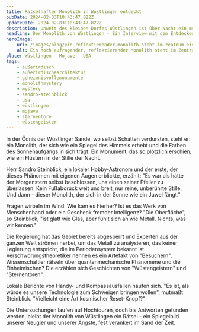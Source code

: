 ```yaml
---
title: Rätselhafter Monolith in Wüstlingen entdeckt
pubDate: 2024-02-03T10:43:47.822Z
updateDate: 2024-02-03T10:43:47.822Z
description: Unweit des kleinen Dorfes Wüstlingen ist über Nacht ein metallischer Monolith erschienen. Was ist sein Zweck, seine Herkunft, seine Botschaft?
headline: Der Monolith von Wüstlingen - Ein Interview mit dem Entdecker Herrn Sandro Steinblick
heroImage:
    url: /images/blog/ein-reflektierender-monolith-steht-im-zentrum-einer-wuestenlandschaft.webp
    alt: Ein hoch aufragender, reflektierender Monolith steht im Zentrum einer weiten Wüstenlandschaft. Der Himmel zeigt ein Farbgradient von sanftem Rosa zu hellem Blau, was auf die frühe Morgendämmerung hinweist. Der Monolith spiegelt die Farben des Himmels auf all seinen Seiten wider und schafft eine surreale, geheimnisvolle Atmosphäre. Die Wüste ist karg mit rissigem Boden, und es gibt keine Fußabdrücke oder Anzeichen menschlicher Präsenz rund um den Monolithen. Die Szene vermittelt ein Gefühl der Isolation und des Wunders, als ob der Monolith aus dem Nichts erschienen wäre. Das Licht ist weich und die frühe Morgensonne wirft lange Schatten.
place: Wüstlingen - Mojave - USA
tags:
    - außerirdisch
    - außerirdischearchitektur
    - geheimnisvollemonumente
    - monolithmystery
    - mystery
    - sandro-steinblick
    - usa
    - wüstlingen
    - mojave
    - sternentore
    - wüstengeister
---
```


In der Ödnis der Wüstlinger Sande, wo selbst Schatten verdursten, steht er: ein Monolith, der sich wie ein Spiegel des Himmels erhebt und die Farben des Sonnenaufgangs in sich trägt. Ein Monument, das so plötzlich erschien, wie ein Flüstern in der Stille der Nacht.

Herr Sandro Steinblick, ein lokaler Hobby-Astronom und der erste, der dieses Phänomen mit eigenen Augen erblickte, erzählt: "Es war als hätte der Morgenstern selbst beschlossen, uns einen seiner Pfeiler zu überlassen. Kein Fußabdruck weit und breit, nur reine, unberührte Stille. Und dann - dieser Monolith, der sich in der Sonne wie ein Juwel fängt."

Fragen wirbeln im Wind: Wie kam es hierher? Ist es das Werk von Menschenhand oder ein Geschenk fremder Intelligenz? "Die Oberfläche", so Steinblick, "ist glatt wie Glas, aber fühlt sich an wie Metall. Nichts, was wir kennen."

Die Regierung hat das Gebiet bereits abgesperrt und Experten aus der ganzen Welt strömen herbei, um das Metall zu analysieren, das keiner Legierung entspricht, die im Periodensystem bekannt ist. Verschwörungstheoretiker nennen es ein Artefakt von "Besuchern", Wissenschaftler rätseln über quantenmechanische Phänomene und die Einheimischen? Die erzählen sich Geschichten von "Wüstengeistern" und "Sternentoren".

Lokale Berichte von Handy- und Kompassausfällen häufen sich. "Es ist, als würde es unsere Technologie zum Schweigen bringen wollen", mutmaßt Steinblick. "Vielleicht eine Art kosmischer Reset-Knopf?"

Die Untersuchungen laufen auf Hochtouren, doch bis Antworten gefunden werden, bleibt der Monolith von Wüstlingen ein Rätsel - ein Spiegelbild unserer Neugier und unserer Ängste, fest verankert im Sand der Zeit.
